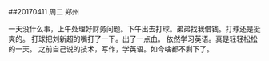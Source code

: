 ##20170411  周二   郑州

一天没什么事，上午处理好财务问题。下午出去打球。弟弟找我借钱。打球还是挺爽的。
打球把刘新超的嘴打了一下。出了一点血。
依然学习英语。真是轻轻松松的一天。
之前自己说的技术，写作，学英语。如今啥都不剩下了。 


